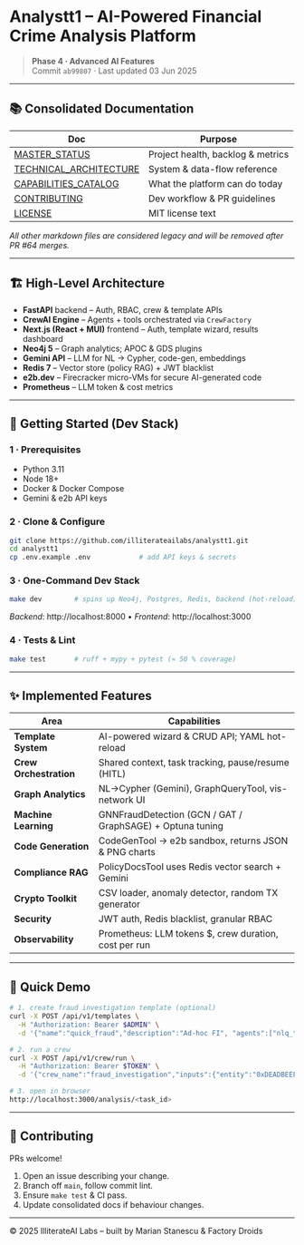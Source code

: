 # Analystt1 – AI-Powered Financial Crime Analysis Platform

> **Phase 4 · Advanced AI Features**  
> Commit `ab99807` · Last updated 03 Jun 2025

---

## 📚 Consolidated Documentation

| Doc | Purpose |
|-----|---------|
| [MASTER_STATUS](memory-bank/MASTER_STATUS.md) | Project health, backlog & metrics |
| [TECHNICAL_ARCHITECTURE](memory-bank/TECHNICAL_ARCHITECTURE.md) | System & data-flow reference |
| [CAPABILITIES_CATALOG](memory-bank/CAPABILITIES_CATALOG.md) | What the platform can do today |
| [CONTRIBUTING](CONTRIBUTING.md) | Dev workflow & PR guidelines |
| [LICENSE](LICENSE) | MIT license text |

_All other markdown files are considered legacy and will be removed after PR #64 merges._

---

## 🏗️ High-Level Architecture

- **FastAPI** backend – Auth, RBAC, crew & template APIs  
- **CrewAI Engine** – Agents + tools orchestrated via `CrewFactory`  
- **Next.js (React + MUI)** frontend – Auth, template wizard, results dashboard  
- **Neo4j 5** – Graph analytics; APOC & GDS plugins  
- **Gemini API** – LLM for NL → Cypher, code-gen, embeddings  
- **Redis 7** – Vector store (policy RAG) + JWT blacklist  
- **e2b.dev** – Firecracker micro-VMs for secure AI-generated code  
- **Prometheus** – LLM token & cost metrics

---

## 🚀 Getting Started (Dev Stack)

### 1 · Prerequisites
- Python 3.11  
- Node 18+  
- Docker & Docker Compose  
- Gemini & e2b API keys

### 2 · Clone & Configure
```bash
git clone https://github.com/illiterateailabs/analystt1.git
cd analystt1
cp .env.example .env            # add API keys & secrets
```

### 3 · One-Command Dev Stack
```bash
make dev        # spins up Neo4j, Postgres, Redis, backend (hot-reload) & frontend
```
*Backend*: http://localhost:8000  •  *Frontend*: http://localhost:3000

### 4 · Tests & Lint
```bash
make test       # ruff + mypy + pytest (≈ 50 % coverage)
```

---

## ✨ Implemented Features

| Area | Capabilities |
|------|--------------|
| **Template System** | AI-powered wizard & CRUD API; YAML hot-reload |
| **Crew Orchestration** | Shared context, task tracking, pause/resume (HITL) |
| **Graph Analytics** | NL→Cypher (Gemini), GraphQueryTool, vis-network UI |
| **Machine Learning** | GNNFraudDetection (GCN / GAT / GraphSAGE) + Optuna tuning |
| **Code Generation** | CodeGenTool → e2b sandbox, returns JSON & PNG charts |
| **Compliance RAG** | PolicyDocsTool uses Redis vector search + Gemini |
| **Crypto Toolkit** | CSV loader, anomaly detector, random TX generator |
| **Security** | JWT auth, Redis blacklist, granular RBAC |
| **Observability** | Prometheus: LLM tokens $, crew duration, cost per run |

---

## 🧪 Quick Demo

```bash
# 1. create fraud investigation template (optional)
curl -X POST /api/v1/templates \
  -H "Authorization: Bearer $ADMIN" \
  -d '{"name":"quick_fraud","description":"Ad-hoc FI", "agents":["nlq_translator","graph_analyst","report_writer"]}'

# 2. run a crew
curl -X POST /api/v1/crew/run \
  -H "Authorization: Bearer $TOKEN" \
  -d '{"crew_name":"fraud_investigation","inputs":{"entity":"0xDEADBEEF"}}'

# 3. open in browser
http://localhost:3000/analysis/<task_id>
```

---

## 🤝 Contributing

PRs welcome!  
1. Open an issue describing your change.  
2. Branch off `main`, follow commit lint.  
3. Ensure `make test` & CI pass.  
4. Update consolidated docs if behaviour changes.

---

© 2025 IlliterateAI Labs – built by Marian Stanescu & Factory Droids
